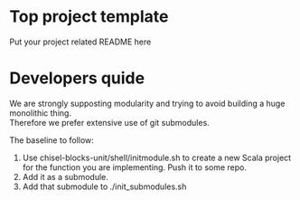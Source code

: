 # Top project template 
Put your project related README here

# Developers quide
We are strongly supposting modularity and trying to avoid building a huge monolithic thing.  
Therefore we prefer extensive use of git submodules. 

The baseline to follow: 

1. Use chisel-blocks-unit/shell/initmodule.sh to create  a new Scala project for the 
function you are implementing. Push it to some repo.
2. Add it as a submodule.
3. Add that submodule to ./init_submodules.sh

